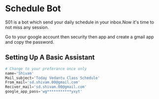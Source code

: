 # Schedule Bot
S01 is a bot which send your daily schedule in your inbox.Now it's time to not miss any session.

Go to your google account then security then app and create a gmail app and copy the password.

## Setting Up A Basic Assistant
```python
# Change to your preferance once only
name='Shivam'
Mail_subject='Today Vedantu Class Schedule'
From_mail='sd.shivam.00@gmail.com'
Reciver_mail='sd.shivam.00@gmail.com'
google_app_pass='wg***********yxyt' 
```

